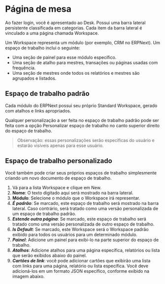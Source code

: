 # Página de mesa


Ao fazer login, você é apresentado ao Desk. Possui uma barra lateral persistente classificada em categorias. Cada item da barra lateral é vinculado a uma página chamada Workspace.


Um Workspace representa um módulo (por exemplo, CRM no ERPNext). Um espaço de trabalho inclui o seguinte:


* Uma seção de painel para esse módulo específico.
* Uma seção de atalho para mestres, transações ou páginas usadas com frequência.
* Uma seção de mestres onde todos os relatórios e mestres são agrupados e listados.


## Espaço de trabalho padrão


Cada módulo do ERPNext possui seu próprio Standard Workspace, gerado com atalhos e links apropriados.


Qualquer personalização a ser feita no espaço de trabalho padrão pode ser feita com a opção Personalizar espaço de trabalho no canto superior direito do espaço de trabalho.



>
> Observação: essas personalizações serão específicas do usuário e estarão visíveis apenas para esse usuário.
>
>
>


## Espaço de trabalho personalizado


Você também pode criar seus próprios espaços de trabalho simplesmente criando um novo documento de espaço de trabalho.


1. Vá para a lista Workspace e clique em New.
2. **Nome**: O texto digitado aqui será mostrado na barra lateral.
3. **Módulo**: Selecione o módulo que o Workspace irá representar.
4. ***É padrão***: Se marcado, este espaço de trabalho será mostrado na barra lateral. Caso contrário, será tratado como uma versão personalizada de um espaço de trabalho padrão.
5. ***Estende outra página***: Se marcado, este espaço de trabalho será tratado como uma versão personalizada de outro espaço de trabalho.
6. ***Is Default***: Se marcado, este Workspace será o Workspace padrão exibido para todos os usuários para um determinado módulo.
7. ***Painel***: Adicione um painel para exibi-lo na parte superior do espaço de trabalho.
8. ***Atalhos***: Adicione atalhos para uma página específica, relatórios ou lista que serão exibidos abaixo do painel.
9. ***Cartões de link***: você pode adicionar cartões que exibirão uma lista com links para uma página, relatório ou lista específica. Você deve adicioná-los em um formato JSON específico, conforme exibido na imagem abaixo.
